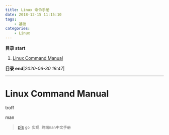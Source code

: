 ```yaml
---
title: Linux 命令手册
date: 2018-12-15 11:15:10
tags: 
    - 基础
categories: 
    - Linux
---
```


**目录 start**

1. [Linux Command Manual](#linux-command-manual)

**目录 end**|_2020-06-30 19:47_|
****************************************
# Linux Command Manual 


troff

man 

> [pls](https://github.com/chenjiandongx/pls) `go 实现 终端man中文手册`
